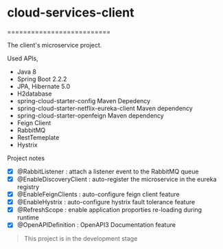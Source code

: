 # cloud-services-client
==========================

The client's microservice project.

Used APIs,

- Java 8
- Spring Boot 2.2.2
- JPA, Hibernate 5.0
- H2database
- spring-cloud-starter-config Maven Depedency
- spring-cloud-starter-netflix-eureka-client Maven dependency
- spring-cloud-starter-openfeign Maven dependency
- Feign Client
- RabbitMQ
- RestTemeplate
- Hystrix

Project notes

- [x] @RabbitListener : attach a listener event to the RabbitMQ queue
- [x] @EnableDiscoveryClient : auto-register the microservice in the eureka registry
- [x] @EnableFeignClients : auto-configure feign client feature
- [x] @EnableHystrix : auto-configure hystrix fault tolerance feature
- [x] @RefreshScope : enable application proporties re-loading during runtime
- [x] @OpenAPIDefinition : OpenAPI3 Documentation feature

> This project is in the development stage

